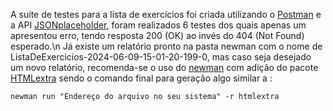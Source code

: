A suíte de testes para a lista de exercícios foi criada utilizando o [Postman](https://www.postman.com) e a API [JSONplaceholder](https://jsonplaceholder.typicode.com/guide/), foram realizados 6 testes dos quais apenas um apresentou erro, tendo resposta 200 (OK) ao invés do 404 (Not Found) esperado.\n
Já existe um relatório pronto na pasta newman com o nome de ListaDeExercicios-2024-06-09-15-01-20-199-0, mas caso seja desejado um novo relatório, recomenda-se o uso do [newman](https://www.npmjs.com/package/newman) com adição do pacote [HTMLextra](https://www.npmjs.com/package/newman-reporter-htmlextra) sendo o comando final para geração algo similar a :
```console
newman run "Endereço do arquivo no seu sistema" -r htmlextra
```
